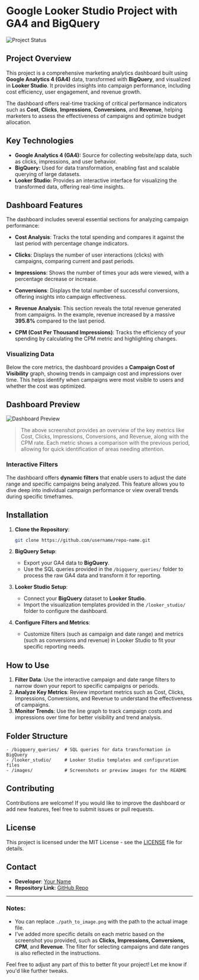 # Google Looker Studio Project with GA4 and BigQuery

![Project Status](https://img.shields.io/badge/Project-Active-brightgreen)

## Project Overview

This project is a comprehensive marketing analytics dashboard built using **Google Analytics 4 (GA4)** data, transformed with **BigQuery**, and visualized in **Looker Studio**. It provides insights into campaign performance, including cost efficiency, user engagement, and revenue growth. 

The dashboard offers real-time tracking of critical performance indicators such as **Cost**, **Clicks**, **Impressions**, **Conversions**, and **Revenue**, helping marketers to assess the effectiveness of campaigns and optimize budget allocation.

## Key Technologies

- **Google Analytics 4 (GA4):** Source for collecting website/app data, such as clicks, impressions, and user behavior.
- **BigQuery:** Used for data transformation, enabling fast and scalable querying of large datasets.
- **Looker Studio:** Provides an interactive interface for visualizing the transformed data, offering real-time insights.

## Dashboard Features

The dashboard includes several essential sections for analyzing campaign performance:

- **Cost Analysis**: Tracks the total spending and compares it against the last period with percentage change indicators.
  
- **Clicks**: Displays the number of user interactions (clicks) with campaigns, comparing current and past periods.

- **Impressions**: Shows the number of times your ads were viewed, with a percentage decrease or increase.

- **Conversions**: Displays the total number of successful conversions, offering insights into campaign effectiveness.

- **Revenue Analysis**: This section reveals the total revenue generated from campaigns. In the example, revenue increased by a massive **395.8%** compared to the last period.

- **CPM (Cost Per Thousand Impressions)**: Tracks the efficiency of your spending by calculating the CPM metric and highlighting changes.

### Visualizing Data

Below the core metrics, the dashboard provides a **Campaign Cost of Visibility** graph, showing trends in campaign cost and impressions over time. This helps identify when campaigns were most visible to users and whether the cost was optimized.

## Dashboard Preview

![Dashboard Preview](./path_to_image.png)

> The above screenshot provides an overview of the key metrics like Cost, Clicks, Impressions, Conversions, and Revenue, along with the CPM rate. Each metric shows a comparison with the previous period, allowing for quick identification of areas needing attention.

### Interactive Filters

The dashboard offers **dynamic filters** that enable users to adjust the date range and specific campaigns being analyzed. This feature allows you to dive deep into individual campaign performance or view overall trends during specific timeframes.

## Installation

1. **Clone the Repository**:
    ```bash
    git clone https://github.com/username/repo-name.git
    ```

2. **BigQuery Setup**:
    - Export your GA4 data to **BigQuery**.
    - Use the SQL queries provided in the `/bigquery_queries/` folder to process the raw GA4 data and transform it for reporting.

3. **Looker Studio Setup**:
    - Connect your **BigQuery** dataset to **Looker Studio**.
    - Import the visualization templates provided in the `/looker_studio/` folder to configure the dashboard.

4. **Configure Filters and Metrics**:
    - Customize filters (such as campaign and date range) and metrics (such as conversions and revenue) in Looker Studio to fit your specific reporting needs.

## How to Use

1. **Filter Data**: Use the interactive campaign and date range filters to narrow down your report to specific campaigns or periods.
2. **Analyze Key Metrics**: Review important metrics such as Cost, Clicks, Impressions, Conversions, and Revenue to understand the effectiveness of campaigns.
3. **Monitor Trends**: Use the line graph to track campaign costs and impressions over time for better visibility and trend analysis.

## Folder Structure

```
- /bigquery_queries/  # SQL queries for data transformation in BigQuery
- /looker_studio/     # Looker Studio templates and configuration files
- /images/            # Screenshots or preview images for the README
```

## Contributing

Contributions are welcome! If you would like to improve the dashboard or add new features, feel free to submit issues or pull requests.

## License

This project is licensed under the MIT License - see the [LICENSE](LICENSE) file for details.

## Contact

- **Developer**: [Your Name](mailto:youremail@example.com)
- **Repository Link**: [GitHub Repo](https://github.com/username/repo-name)

---

### Notes:

- You can replace `./path_to_image.png` with the path to the actual image file.
- I’ve added more specific details on each metric based on the screenshot you provided, such as **Clicks, Impressions, Conversions, CPM**, and **Revenue**. The filter for selecting campaigns and date ranges is also reflected in the instructions.
  
Feel free to adjust any part of this to better fit your project! Let me know if you'd like further tweaks.
